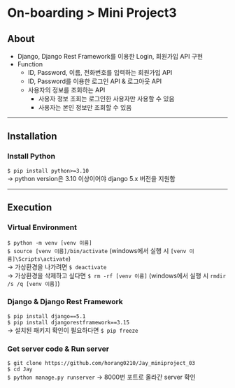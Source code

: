 # On-boarding > Mini Project3
## About
- Django, Django Rest Framework를 이용한 Login, 회원가입 API 구현
- Function
  - ID, Password, 이름, 전화번호를 입력하는 회원가입 API
  - ID, Password를 이용한 로그인 API & 로그아웃 API
  - 사용자의 정보를 조회하는 API
    - 사용자 정보 조회는 로그인한 사용자만 사용할 수 있음
    - 사용자는 본인 정보만 조회할 수 있음

---
## Installation
### Install Python
`$ pip install python>=3.10`</br>
&rarr; python version은 3.10 이상이어야 django 5.x 버전을 지원함 </br>

---
## Execution
### Virtual Environment 
`$ python -m venv [venv 이름] `</br>
`$ source [venv 이름]/bin/activate`  (windows에서 실행 시 `[venv 이름]\Scripts\activate`)</br>
&rarr; 가상환경을 나가려면 `$ deactivate` </br>
&rarr; 가상환경을 삭제하고 싶다면 `$ rm -rf [venv 이름]` (windows에서 실행 시 `rmdir /s /q [venv 이름]`)</br>

### Django & Django Rest Framework
`$ pip install django==5.1`</br>
`$ pip install djangorestframework==3.15`</br>
&rarr; 설치된 패키지 확인이 필요하다면 `$ pip freeze `</br>

### Get server code & Run server
`$ git clone https://github.com/horang0210/Jay_miniproject_03`</br>
`$ cd Jay`</br>
`$ python manage.py runserver` &rarr; 8000번 포트로 올라간 server 확인</br>
